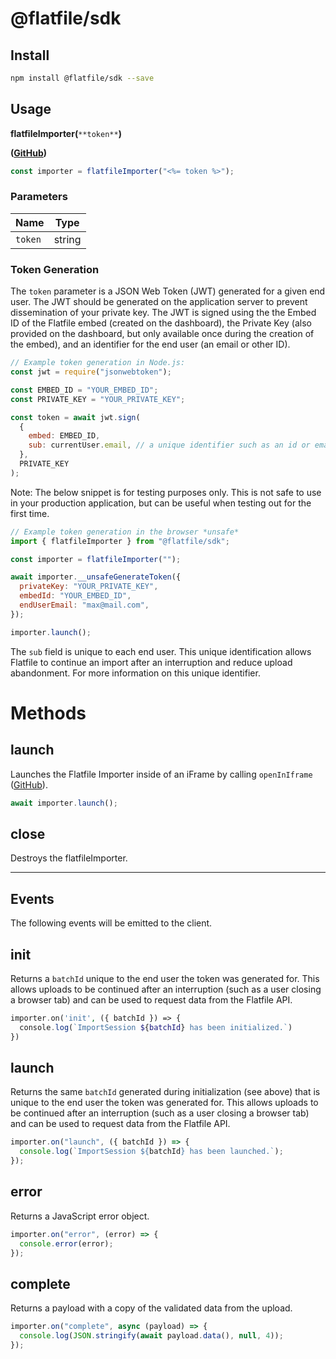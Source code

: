 # @flatfile/sdk

## Install

```bash
npm install @flatfile/sdk --save
```

## Usage

**flatfileImporter(**`**token**`**)**

**(**[**GitHub**](https://github.com/FlatFilers/sdk/blob/a4ea4abef20c29339bc05cd4e06e27c7618896f1/src/types/interfaces.ts#L3)**)**

```javascript
const importer = flatfileImporter("<%= token %>");
```

### Parameters

| **Name** | **Type** |
| -------- | -------- |
| `token`  | string   |

### Token Generation

The `token` parameter is a JSON Web Token (JWT) generated for a given end user. The JWT should be generated on the application server to prevent dissemination of your private key. The JWT is signed using the the Embed ID of the Flatfile embed (created on the dashboard), the Private Key (also provided on the dashboard, but only available once during the creation of the embed), and an identifier for the end user (an email or other ID).

```javascript
// Example token generation in Node.js:
const jwt = require("jsonwebtoken");

const EMBED_ID = "YOUR_EMBED_ID";
const PRIVATE_KEY = "YOUR_PRIVATE_KEY";

const token = await jwt.sign(
  {
    embed: EMBED_ID,
    sub: currentUser.email, // a unique identifier such as an id or email
  },
  PRIVATE_KEY
);
```

Note: The below snippet is for testing purposes only. This is not safe to use in your production application, but can be useful when testing out for the first time.

```javascript
// Example token generation in the browser *unsafe*
import { flatfileImporter } from "@flatfile/sdk";

const importer = flatfileImporter("");

await importer.__unsafeGenerateToken({
  privateKey: "YOUR_PRIVATE_KEY",
  embedId: "YOUR_EMBED_ID",
  endUserEmail: "max@mail.com",
});

importer.launch();
```

The `sub` field is unique to each end user. This unique identification allows Flatfile to continue an import after an interruption and reduce upload abandonment. For more information on this unique identifier.

# Methods

## **launch**

Launches the Flatfile Importer inside of an iFrame by calling `openInIframe` ([GitHub](https://github.com/FlatFilers/sdk/blob/a4ea4abef20c29339bc05cd4e06e27c7618896f1/src/importer/index.ts#L17)).

```javascript
await importer.launch();
```

## close

Destroys the flatfileImporter.

---

## Events

The following events will be emitted to the client.

## init

Returns a `batchId` unique to the end user the token was generated for. This allows uploads to be continued after an interruption (such as a user closing a browser tab) and can be used to request data from the Flatfile API.

```php
importer.on('init', ({ batchId }) => {
  console.log(`ImportSession ${batchId} has been initialized.`)
})
```

## launch

Returns the same `batchId` generated during initialization (see above) that is unique to the end user the token was generated for. This allows uploads to be continued after an interruption (such as a user closing a browser tab) and can be used to request data from the Flatfile API.

```javascript
importer.on("launch", ({ batchId }) => {
  console.log(`ImportSession ${batchId} has been launched.`);
});
```

## error

Returns a JavaScript error object.

```javascript
importer.on("error", (error) => {
  console.error(error);
});
```

## complete

Returns a payload with a copy of the validated data from the upload.

```javascript
importer.on("complete", async (payload) => {
  console.log(JSON.stringify(await payload.data(), null, 4));
});
```
